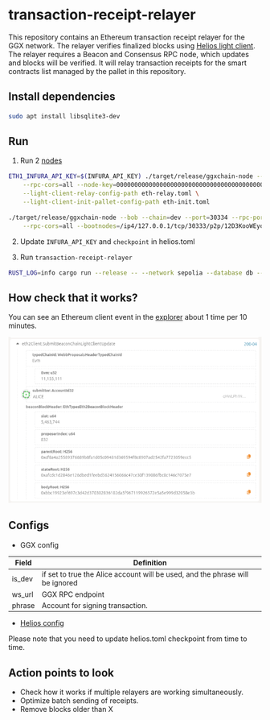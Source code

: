 # transaction-receipt-relayer

This repository contains an Ethereum transaction receipt relayer for the GGX network.
The relayer verifies finalized blocks using [Helios light client](https://github.com/a16z/helios).
The relayer requires a Beacon and Consensus RPC node, which updates and blocks will be verified.
It will relay transaction receipts for the smart contracts list managed by the pallet in this repository.

## Install dependencies

```bash
sudo apt install libsqlite3-dev
```

## Run

1. Run 2 [nodes](https://github.com/ggxchain/ggxnode)

```bash
ETH1_INFURA_API_KEY=$(INFURA_API_KEY) ./target/release/ggxchain-node --alice --chain=dev --port=30333 --rpc-port=9944 --base-path=/tmp/alice \
    --rpc-cors=all --node-key=0000000000000000000000000000000000000000000000000000000000000001 \
    --light-client-relay-config-path eth-relay.toml \
    --light-client-init-pallet-config-path eth-init.toml
```

```bash
./target/release/ggxchain-node --bob --chain=dev --port=30334 --rpc-port=9945 --base-path=/tmp/bob \
    --rpc-cors=all --bootnodes=/ip4/127.0.0.1/tcp/30333/p2p/12D3KooWEyoppNCUx8Yx66oV9fJnriXwCcXwDDUA2kj6vnc6iDEp
```

2. Update `INFURA_API_KEY` and `checkpoint` in helios.toml

3. Run `transaction-receipt-relayer`

```bash
RUST_LOG=info cargo run --release -- --network sepolia --database db --helios-config-path helios.toml --substrate-config-path ggxchain-config.toml
```

## How check that it works?

You can see an Ethereum client event in the [explorer](https://polkadot.js.org/apps/?rpc=ws%3A%2F%2F127.0.0.1%3A9944#/explorer) about 1 time per 10 minutes.

![Ethereum client event](/docs/images/ethereum_client_event.png)

## Configs

* GGX config

| Field | Definition |
|---|---|
|is_dev| if set to true the Alice account will be used, and the phrase will be ignored|
|ws_url| GGX RPC endpoint|
|phrase| Account for signing transaction.|

* [Helios config](https://github.com/a16z/helios/blob/master/config.md)

Please note that you need to update helios.toml checkpoint from time to time.

## Action points to look

* Check how it works if multiple relayers are working simultaneously.
* Optimize batch sending of receipts.
* Remove blocks older than X
